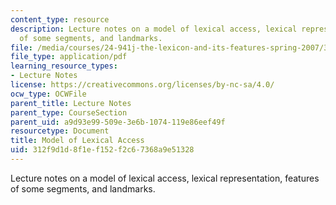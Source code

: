 ```yaml
---
content_type: resource
description: Lecture notes on a model of lexical access, lexical representation, features
  of some segments, and landmarks.
file: /media/courses/24-941j-the-lexicon-and-its-features-spring-2007/312f9d1d8f1ef152f2c67368a9e51328_lec3ks2.pdf
file_type: application/pdf
learning_resource_types:
- Lecture Notes
license: https://creativecommons.org/licenses/by-nc-sa/4.0/
ocw_type: OCWFile
parent_title: Lecture Notes
parent_type: CourseSection
parent_uid: a9d93e99-509e-3e6b-1074-119e86eef49f
resourcetype: Document
title: Model of Lexical Access
uid: 312f9d1d-8f1e-f152-f2c6-7368a9e51328
---
```

Lecture notes on a model of lexical access, lexical representation, features of some segments, and landmarks.